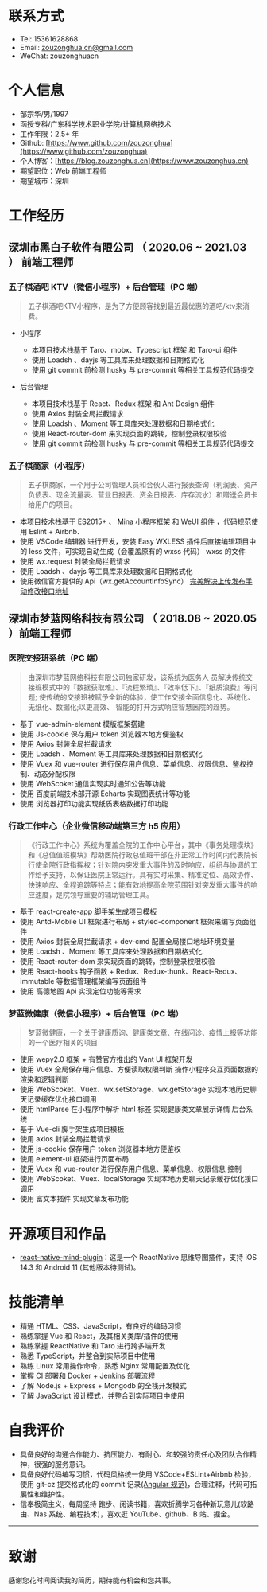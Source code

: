 # 联系方式

- Tel: 15361628868
- Email: [zouzonghua.cn@gmail.com](mailto:zouzonghua.cn@gmail.com)
- WeChat: zouzonghuacn

# 个人信息

- 邹宗华/男/1997
- 函授专科/广东科学技术职业学院/计算机网络技术
- 工作年限：2.5+ 年
- Github: [https://www.github.com/zouzonghua](https://www.github.com/zouzonghua)
- 个人博客：[https://blog.zouzonghua.cn](https://www.zouzonghua.cn)
- 期望职位：Web 前端工程师
- 期望城市：深圳

# 工作经历

## 深圳市黑白子软件有限公司 （ 2020.06 ~ 2021.03 ） 前端工程师

### 五子棋酒吧 KTV（微信小程序）+ 后台管理（PC 端）
> 五子棋酒吧KTV小程序，是为了方便顾客找到最近最优惠的酒吧/ktv来消费。

- 小程序
    + 本项目技术栈基于 Taro、mobx、Typescript 框架 和 Taro-ui 组件
    + 使用 Loadsh 、dayjs 等工具库来处理数据和日期格式化
    + 使用 git commit 前检测 husky 与 pre-commit 等相关工具规范代码提交

- 后台管理
    +  本项目技术栈基于 React、Redux 框架 和 Ant Design 组件
    + 使用 Axios 封装全局拦截请求
    + 使用 Loadsh 、Moment 等工具库来处理数据和日期格式化
    + 使用 React-router-dom 来实现页面的跳转，控制登录权限校验
    + 使用 git commit 前检测 husky 与 pre-commit 等相关工具规范代码提交


### 五子棋商家（小程序）

> 五子棋商家，一个用于公司管理人员和合伙人进行报表查询（利润表、资产负债表、现金流量表、营业日报表、资金日报表、库存流水）和赠送会员卡给用户的项目。

- 本项目技术栈基于 ES2015+ 、 Mina 小程序框架 和 WeUI 组件 ，代码规范使用 Eslint + Airbnb、
- 使用 VSCode 编辑器 进行开发，安装 Easy WXLESS 插件后直接编辑项目中的 less 文件，可实现自动生成（会覆盖原有的 wxss 代码） wxss 的文件
- 使用 wx.request 封装全局拦截请求
- 使用 Loadsh 、dayjs 等工具库来处理数据和日期格式化
- 使用微信官方提供的 Api（wx.getAccountInfoSync） [完美解决上传发布手动修改接口地址](https://developers.weixin.qq.com/community/develop/article/doc/000aaecd1989c8fa070be68f651813)

## 深圳市梦蓝网络科技有限公司 （ 2018.08 ~ 2020.05 ）前端工程师

### 医院交接班系统（PC 端）

> 由深圳市梦蓝网络科技有限公司独家研发，该系统为医务人 员解决传统交接班模式中的『数据获取难』、『流程繁琐』、『效率低下』、『纸质浪费』等问题; 使传统的交接班被赋予全新的体验，使工作交接全面信息化、系统化、无纸化、数据化;以更高效、 智能的打开方式响应智慧医院的趋势。

- 基于 vue-admin-element 模版框架搭建
- 使用 Js-cookie 保存用户 token 浏览器本地方便鉴权
- 使用 Axios 封装全局拦截请求
- 使用 Loadsh 、Moment 等工具库来处理数据和日期格式化
- 使用 Vuex 和 vue-router 进行保存用户信息、菜单信息、权限信息、鉴权控制、动态分配权限
- 使用 WebScoket 通信实现实时通知公告等功能
- 使用 百度前端技术部开源 Echarts 实现图表统计等功能
- 使用 浏览器打印功能实现纸质表格数据打印功能

### 行政工作中心（企业微信移动端第三方 h5 应用）

> 《行政工作中心》系统为覆盖全院的工作中心平台，其中《事务处理模块》和《总值值班模块》帮助医院行政总值班干部在非正常工作时间内代表院长行使全院行政指挥权；针对院内突发重大事件的及时响应，组织与协调的工作给予支持，以保证医院正常运行。具有实时采集、精准定位、高效协作、快速响应、全程追踪等特点；能有效地提高全院范围针对突发重大事件的响应速度，是院领导重要的辅助管理工具。

- 基于 react-create-app 脚手架生成项目模板
- 使用 Antd-Mobile UI 框架进行布局 + styled-component 框架来编写页面组件
- 使用 Axios 封装全局拦截请求 + dev-cmd 配置全局接口地址环境变量
- 使用 Loadsh 、Moment 等工具库来处理数据和日期格式化
- 使用 React-router-dom 来实现页面的跳转，控制登录权限校验
- 使用 React-hooks 钩子函数 + Redux、Redux-thunk、React-Redux、immutable 等数据管理框架编写页面组件
- 使用 高德地图 Api 实现定位功能等需求

### 梦蓝微健康（微信小程序）+ 后台管理（PC 端）

> 梦蓝微健康，一个关于健康质询、健康类文章、在线问诊、疫情上报等功能的一个医疗相关的项目

- 使用 wepy2.0 框架 + 有赞官方推出的 Vant UI 框架开发
- 使用 Vuex 全局保存用户信息、方便读取权限判断 操作小程序交互页面数据的渲染和逻辑判断
- 使用 WebScoket、Vuex、wx.setStorage、wx.getStorage 实现本地历史聊天记录缓存优化接口调用
- 使用 htmlParse 在小程序中解析 html 标签 实现健康类文章展示详情
  后台系统
- 基于 Vue-cli 脚手架生成项目模板
- 使用 axios 封装全局拦截请求
- 使用 js-cookie 保存用户 token 浏览器本地方便鉴权
- 使用 element-ui 框架进行页面布局
- 使用 Vuex 和 vue-router 进行保存用户信息、菜单信息、权限信息 控制
- 使用 WebScoket、Vuex、localStorage 实现本地历史聊天记录缓存优化接口调用
- 使用 富文本插件 实现文章发布功能

# 开源项目和作品

- [react-native-mind-plugin](https://www.npmjs.com/package/react-native-mind-plugin)：这是一个 ReactNative 思维导图插件，支持 iOS 14.3 和 Android 11 (其他版本待测试)。

# 技能清单

- 精通 HTML、CSS、JavaScript，有良好的编码习惯
- 熟练掌握 Vue 和 React，及其相关类库/插件的使用
- 熟练掌握 ReactNative 和 Taro 进行跨多端开发
- 熟悉 TypeScript，并整合到实际项目中使用
- 熟练 Linux 常用操作命令，熟悉 Nginx 常用配置及优化
- 掌握 CI 部署和 Docker + Jenkins 部署流程
- 了解 Node.js + Express + Mongodb 的全栈开发模式
- 了解 JavaScript 设计模式，并整合到实际项目中使用

# 自我评价
- 具备良好的沟通合作能力、抗压能力、有耐心、和较强的责任心及团队合作精神，很强的服务意识。
- 具备良好代码编写习惯，代码风格统一使用 VSCode+ESLint+Airbnb 检验，使用 git-cz 提交格式化的 commit 记录[(Angular 规范)](https://docs.google.com/document/d/1QrDFcIiPjSLDn3EL15IJygNPiHORgU1_OOAqWjiDU5Y/edit#)，合理注释，代码可拓展性和维护性。
- 信奉极简主义，每周坚持 跑步、阅读书籍，喜欢折腾学习各种新玩意儿(软路由、Nas 系统、编程技术)，喜欢逛 YouTube、github、B 站、掘金。

---

# 致谢

感谢您花时间阅读我的简历，期待能有机会和您共事。

